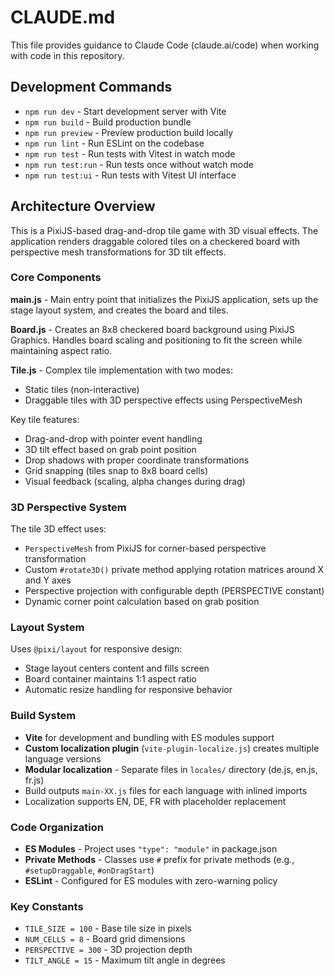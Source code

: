 # CLAUDE.md

This file provides guidance to Claude Code (claude.ai/code) when working with code in this repository.

## Development Commands

- `npm run dev` - Start development server with Vite
- `npm run build` - Build production bundle
- `npm run preview` - Preview production build locally
- `npm run lint` - Run ESLint on the codebase
- `npm run test` - Run tests with Vitest in watch mode
- `npm run test:run` - Run tests once without watch mode
- `npm run test:ui` - Run tests with Vitest UI interface

## Architecture Overview

This is a PixiJS-based drag-and-drop tile game with 3D visual effects. The application renders draggable colored tiles on a checkered board with perspective mesh transformations for 3D tilt effects.

### Core Components

**main.js** - Main entry point that initializes the PixiJS application, sets up the stage layout system, and creates the board and tiles.

**Board.js** - Creates an 8x8 checkered board background using PixiJS Graphics. Handles board scaling and positioning to fit the screen while maintaining aspect ratio.

**Tile.js** - Complex tile implementation with two modes:

- Static tiles (non-interactive)
- Draggable tiles with 3D perspective effects using PerspectiveMesh

Key tile features:

- Drag-and-drop with pointer event handling
- 3D tilt effect based on grab point position
- Drop shadows with proper coordinate transformations
- Grid snapping (tiles snap to 8x8 board cells)
- Visual feedback (scaling, alpha changes during drag)

### 3D Perspective System

The tile 3D effect uses:

- `PerspectiveMesh` from PixiJS for corner-based perspective transformation
- Custom `#rotate3D()` private method applying rotation matrices around X and Y axes
- Perspective projection with configurable depth (PERSPECTIVE constant)
- Dynamic corner point calculation based on grab position

### Layout System

Uses `@pixi/layout` for responsive design:

- Stage layout centers content and fills screen
- Board container maintains 1:1 aspect ratio
- Automatic resize handling for responsive behavior

### Build System

- **Vite** for development and bundling with ES modules support
- **Custom localization plugin** (`vite-plugin-localize.js`) creates multiple language versions
- **Modular localization** - Separate files in `locales/` directory (de.js, en.js, fr.js)
- Build outputs `main-XX.js` files for each language with inlined imports
- Localization supports EN, DE, FR with placeholder replacement

### Code Organization

- **ES Modules** - Project uses `"type": "module"` in package.json
- **Private Methods** - Classes use `#` prefix for private methods (e.g., `#setupDraggable`, `#onDragStart`)
- **ESLint** - Configured for ES modules with zero-warning policy

### Key Constants

- `TILE_SIZE = 100` - Base tile size in pixels
- `NUM_CELLS = 8` - Board grid dimensions
- `PERSPECTIVE = 300` - 3D projection depth
- `TILT_ANGLE = 15` - Maximum tilt angle in degrees
